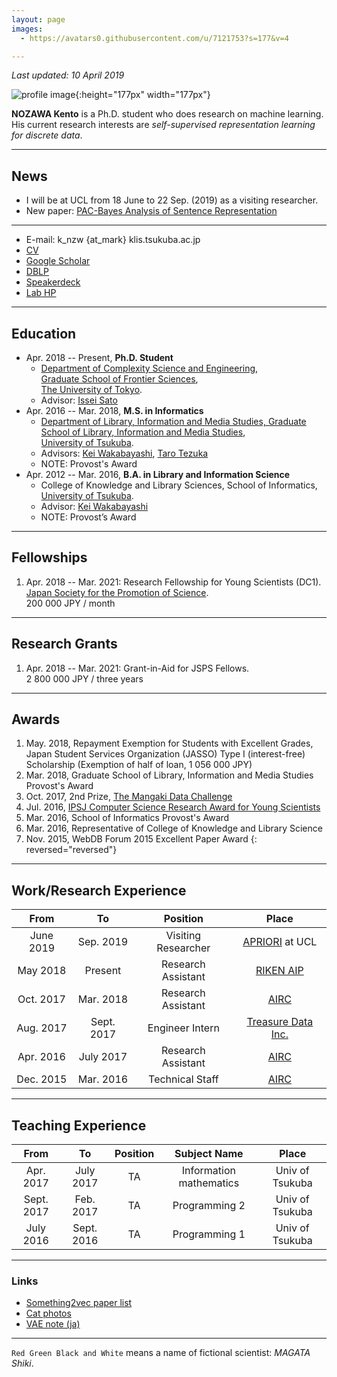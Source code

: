 ```yaml
---
layout: page
images:
  - https://avatars0.githubusercontent.com/u/7121753?s=177&v=4

---
```


_Last updated: 10 April 2019_

![profile image]({{page.images|sample}} "nzw"){:height="177px" width="177px"}

__NOZAWA Kento__ is a Ph.D. student who does research on machine learning. His current research interests are _self-supervised representation learning for discrete data_.

---

## News

- I will be at UCL from 18 June to 22 Sep. (2019) as a visiting researcher.
- New paper: [PAC-Bayes Analysis of Sentence Representation](https://arxiv.org/abs/1902.04247)

---


- E-mail: k_nzw {at_mark} klis.tsukuba.ac.jp
- [CV](https://www.dropbox.com/s/5ci6h8cb02ttf5h/main.pdf?dl=0)
- [Google Scholar](https://scholar.google.co.jp/citations?user=DSdjj8AAAAAJ&hl=en)
- [DBLP](https://dblp.uni-trier.de/pers/hd/n/Nozawa:Kento)
- [Speakerdeck](https://speakerdeck.com/nzw0301)
- [Lab HP](http://www.ms.k.u-tokyo.ac.jp/)

---

## Education

- Apr. 2018 -- Present, __Ph.D. Student__
  - [Department of Complexity Science and Engineering](http://www.k.u-tokyo.ac.jp/complex/en/index.html), <br />
  [Graduate School of Frontier Sciences](http://www.k.u-tokyo.ac.jp/index.html.en), <br />
  [The University of Tokyo](http://www.u-tokyo.ac.jp/en/).
  - Advisor: [Issei Sato](http://www.ms.k.u-tokyo.ac.jp/sato/)
- Apr. 2016 -- Mar. 2018, __M.S. in Informatics__
  - [Department of Library, Information and Media Studies, Graduate School of Library, Information and Media Studies](http://www.slis.tsukuba.ac.jp/grad/english/index-e.html), <br />
  [University of Tsukuba](http://www.tsukuba.ac.jp/en/).
  - Advisors: [Kei Wakabayashi](http://trios.tsukuba.ac.jp/en/researcher/0000003269), [Taro Tezuka](https://tarotez.github.io/taro_e.html)
  - NOTE: Provost's Award
- Apr. 2012 -- Mar. 2016, __B.A. in Library and Information Science__
  - College of Knowledge and Library Sciences, School of Informatics, <br />
  [University of Tsukuba](http://www.tsukuba.ac.jp/en/).
  - Advisor: [Kei Wakabayashi](http://trios.tsukuba.ac.jp/en/researcher/0000003269)
  - NOTE: Provost’s Award

---

## Fellowships

1. Apr. 2018 -- Mar. 2021: Research Fellowship for Young Scientists (DC1). <br />
   [Japan Society for the Promotion of Science](http://www.jsps.go.jp/english/). <br />
   200 000 JPY / month

---

## Research Grants

1. Apr. 2018 -- Mar. 2021: Grant-in-Aid for JSPS Fellows. <br />
   2 800 000 JPY / three years

---

## Awards

1. May. 2018, Repayment Exemption for Students with Excellent Grades, Japan Student Services Organization (JASSO) Type I (interest-free) Scholarship (Exemption of half of loan, 1 056 000 JPY)
1. Mar. 2018, Graduate School of Library, Information and Media Studies Provost's Award
1. Oct. 2017, 2nd Prize, [The Mangaki Data Challenge](http://research.mangaki.fr/2017/10/08/mangaki-data-challenge-winners-en/)
1. Jul. 2016, [IPSJ Computer Science Research Award for Young Scientists](https://www.ipsj.or.jp/award/cs-awardee-2016.html)
1. Mar. 2016, School of Informatics Provost's Award
1. Mar. 2016, Representative of College of Knowledge and Library Science
1. Nov. 2015, WebDB Forum 2015 Excellent Paper Award
{: reversed="reversed"}

---

## Work/Research Experience

| **From**  | **To**     | **Position**        | **Place**                                           |
|:---------:|:----------:|:-------------------:|:---------------------------------------------------:|
| June 2019 | Sep. 2019  | Visiting Researcher | [APRIORI](https://project.inria.fr/apriori/) at UCL |
| May  2018 | Present    | Research Assistant  | [RIKEN AIP](https://aip.riken.jp/?lang=en)          |
| Oct. 2017 | Mar. 2018  | Research Assistant  | [AIRC](http://www.airc.aist.go.jp/en/)              |
| Aug. 2017 | Sept. 2017 | Engineer Intern     | [Treasure Data Inc.](https://www.treasuredata.com/) |
| Apr. 2016 | July 2017  | Research Assistant  | [AIRC](http://www.airc.aist.go.jp/en/)              |
| Dec. 2015 | Mar. 2016  | Technical Staff     | [AIRC](http://www.airc.aist.go.jp/en/)              |

---

## Teaching Experience

| **From**   | **To**     | **Position**       | **Subject Name**        | **Place**             |
|:----------:|:----------:|:------------------:|:-----------------------:|:---------------------:|
| Apr. 2017  | July 2017  | TA | Information mathematics | Univ of Tsukuba |
| Sept. 2017 | Feb. 2017  | TA | Programming 2           | Univ of Tsukuba |
| July 2016  | Sept. 2016 | TA | Programming 1           | Univ of Tsukuba |

---

### Links

- [Something2vec paper list](https://gist.github.com/nzw0301/333afc00bd508501268fa7bf40cafe4e)
- [Cat photos](https://goo.gl/photos/LRmdx4dJQEZqvrQJ7)
- [VAE note (ja)](./notes/vae.pdf)

---

`Red Green Black and White` means a name of fictional scientist: _MAGATA Shiki_.
